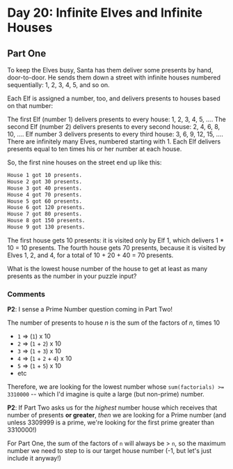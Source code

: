 # Day 20: Infinite Elves and Infinite Houses

## Part One

To keep the Elves busy, Santa has them deliver some presents by hand, door-to-door. He sends them down a street with infinite houses numbered sequentially: 1, 2, 3, 4, 5, and so on.

Each Elf is assigned a number, too, and delivers presents to houses based on that number:

The first Elf (number 1) delivers presents to every house: 1, 2, 3, 4, 5, ....
The second Elf (number 2) delivers presents to every second house: 2, 4, 6, 8, 10, ....
Elf number 3 delivers presents to every third house: 3, 6, 9, 12, 15, ....
There are infinitely many Elves, numbered starting with 1. Each Elf delivers presents equal to ten times his or her number at each house.

So, the first nine houses on the street end up like this:

```txt
House 1 got 10 presents.
House 2 got 30 presents.
House 3 got 40 presents.
House 4 got 70 presents.
House 5 got 60 presents.
House 6 got 120 presents.
House 7 got 80 presents.
House 8 got 150 presents.
House 9 got 130 presents.
```

The first house gets 10 presents: it is visited only by Elf 1, which delivers 1 \* 10 = 10 presents. The fourth house gets 70 presents, because it is visited by Elves 1, 2, and 4, for a total of 10 + 20 + 40 = 70 presents.

What is the lowest house number of the house to get at least as many presents as the number in your puzzle input?

### Comments

**P2**: I sense a Prime Number question coming in Part Two!

The number of presents to house _n_ is the sum of the factors of _n_, times 10

- `1` => (`1`) x 10
- `2` => (`1` + `2`) x 10
- `3` => (`1` + `3`) x 10
- `4` => (`1` + `2` + `4`) x 10
- `5` => (`1` + `5`) x 10
- etc

Therefore, we are looking for the lowest number whose `sum(factorials) >= 3310000` -- which I'd imagine is quite a large (but non-prime) number.

**P2**: If Part Two asks us for the _highest_ number house which receives that number of presents **or greater**, _then_ we are looking for a Prime number (and unless 3309999 is a prime, we're looking for the first prime greater than 3310000!)

For Part One, the sum of the factors of `n` will always be > `n`, so the maximum number we need to step to is our target house number (-1, but let's just include it anyway!)
